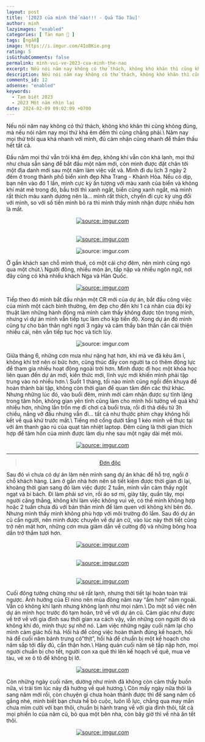 ```yaml
---
layout: post
title: '[2023 của mình thế nào!!! - Quả Táo Tàu]'
author: minh
lazyimages: "enabled"
categories: [ Tản mạn 📓 ]
tags: [ngẫm]
image: https://i.imgur.com/4IoBKie.png
rating: 5
isGithubComments: false
permalink: minh-vui-ve-2023-cua-minh-the-nao
excerpt: Nếu nói năm nay không có thử thách, không khó khăn thì cũng không đúng, mà nếu nói năm nay mọi thứ khá êm đềm thì cũng chẳng phải.
description: Nếu nói năm nay không có thử thách, không khó khăn thì cũng không đúng, mà nếu nói năm nay mọi thứ khá êm đềm thì cũng chẳng phải.
comments_id: 12
adsense: "enabled"
keywords:
  - Tạm biệt 2023
  - 2023 Một năm nhìn lại
date: 2024-02-09 09:02:09 +0700
---
```


Nếu nói năm nay không có thử thách, không khó khăn thì cũng không đúng, mà nếu nói năm nay mọi thứ khá êm đềm thì cũng chẳng phải.\\
Năm nay mọi thứ trôi qua khá nhanh với mình, đủ cảm nhận cũng nhanh để thẩm thấu hết tất cả.

Đầu năm mọi thứ vẫn trôi khá êm đẹp, không khí vẫn còn khá lạnh,
mọi thứ như chưa sẵn sàng để bắt đầu một năm mới, còn mình được đặt
chân tới một địa danh mới sau một năm làm việc vất vả. Mình đi du lịch 3 ngày 2 đêm
ở trong thành phố biển xinh đẹp Nha Trang - Khánh Hòa. Nếu có dịp, bạn nên vào đó 1 lần,
mình cực kỳ ấn tượng với màu xanh của biển và không khí mát mẻ trong đó,
bầu trời thì xanh ngắt, biển cũng xanh ngắt, mà mình rất thích màu xanh
dương nên là… mình rất thích,
chyến đi cực kỳ ưng đối với mình,
so với số tiền mình bỏ ra thì mình thấy mình nhận được nhiều hơn là mất.

<div class="content" style="text-align:center; ">
<a href="https://imgur.com/eg4l912"><img src="https://i.imgur.com/eg4l912.png" title="source: imgur.com" /></a><p></p><br><a href="https://imgur.com/PJO2j11"><img src="https://i.imgur.com/PJO2j11.jpg" title="source: imgur.com" /></a><br><p></p><img src="https://i.imgur.com/CgeScvw.jpg" title="source: imgur.com" /></div>

Ở gần khách sạn chỗ mình thuê, có một cái chợ đêm, nên mình cũng ngó qua một chút.\\
Người đông, nhiều món ăn, tấp nập
và nhiều ngôn ngữ, nơi đây cũng có khà nhiều khách Nga và Hàn Quốc.

<div class="content" style="text-align:center; ">
<a href="https://imgur.com/o010Q0a"><img src="https://i.imgur.com/o010Q0a.jpg" title="source: imgur.com" /></a></div>

Tiếp theo đó mình bắt đầu nhận một CR mới của dự án, bắt đầu công việc của mình một cách bình thường,
êm đẹp cho đến khi 1 cá nhân của đội kỹ thuật làm những hành động mà mình cảm thấy không
được tôn trọng mình, nhưng vì dự án mình vẫn tiếp tục làm cho kịp tiến độ. Xong dự án đó
mình cũng tự cho bản thân nghỉ ngơi 3
ngày và cảm thấy bản thân cần cải thiện nhiều cái, nên vẫn tiếp tục học và tích lũy.

<div class="content" style="text-align:center; ">
<img src="https://i.imgur.com/d4I6gQL.jpg" title="source: imgur.com" /></div>

Giữa tháng 6, những cơn mưa như nặng hạt hơn, khi mà ve đã kêu âm ỉ, không khí trở nên oi bức hơn,
cũng thúc đẩy con người ta có thêm động lực để tham gia nhiều hoạt động ngoài trời hơn. Mình được đi học một
khóa học liên quan đến dự án mới, kiến thức mới, lĩnh vực mới khiến mình phải tập trung vào nó nhiều hơn.\\
Suốt 1 tháng, tối nào mình cũng ngồi đến khuya để hoàn thành bài tập, không còn thời gian để quan tâm đến
các thứ khác. Nhưng những lúc đó, vào buổi đêm, mình mới cảm nhận được sự tĩnh lặng trong tâm hồn,
không gian yên tĩnh cũng làm cho mình hồi tưởng về quá khứ nhiều hơn, những lần trốn mẹ đi chơi cả buổi trưa,
rồi đi thả diều từ 3h chiều, nắng vỡ đầu nhưng vẫn đi… tất cả như thước phim chạy không hồi kết về quá khứ trước mắt.\\
Tiếng mở cổng dưới tầng 1 kéo mình về thực tại với âm thanh gào rú của quạt tản nhiệt laptop.
Đêm cũng là thời gian thích hợp để tâm hồn của mình được làm dịu nhẹ sau một ngày dài mệt mỏi.

<div class="content" style="text-align:center; ">
<a href="https://imgur.com/NHYgfdu"><img src="https://i.imgur.com/NHYgfdu.png" title="source: imgur.com" /></a></div><hr>
<div class="content" style="text-align:center; ">
<blockquote class="imgur-embed-pub" lang="vi" data-id="a/LiZywRP"  ><a href="//imgur.com/a/LiZywRP">Đơn độc</a></blockquote><script async src="//s.imgur.com/min/embed.js" charset="utf-8"></script></div>
<style>iframe.imgur-embed-iframe-pub {
        display: block;
        margin-left: auto !important;
        margin-right: auto !important;
}</style>

Sau đó vì chưa có dự án làm nên mình sang dự án khác để hỗ trợ, ngồi ở chỗ khách hàng.
Làm ở gần nhà hơn nên sẽ tiết kiệm được thời gian đi lại, khoảng thời gian sang đó làm
việc được 2 tuần, mình vẫn cảm thấy ngột ngạt và bí bách. Đi làm phải sơ vin, rồi áo sơ mi,
giày tây, quần tây, mọi người căng thẳng, không khí làm việc không vui vẻ, có thể mình không hợp
hoặc 2 tuần chưa đủ với bản thân mình để làm quen với không khí bên đó. Nhưng mình thấy mình
không phù hợp với môi trường đó lắm. Sau đó dự án cũ cần người, nên mình được chuyển về dự án cữ,
vào lúc này thời tiết cũng trở nên mát hơn, những cơn mưa giảm dần về cường độ và những bông hoa dần trở thắm tươi hơn.

<div class="content" style="text-align:center; ">
<a href="https://imgur.com/y1C4g5O"><img src="https://i.imgur.com/y1C4g5O.png" title="source: imgur.com" /></a><p></p><br><a href="https://imgur.com/o4wdlsX"><img src="https://i.imgur.com/o4wdlsX.jpg" title="source: imgur.com" /></a><p></p><br><a href="https://imgur.com/Nnd87CR"><img src="https://i.imgur.com/Nnd87CR.jpg" title="source: imgur.com" /></a></div>

Cuối đông tưởng chừng như sẽ rất lạnh, nhưng thời tiết lại hoàn toàn trái ngược. Ảnh hưởng
của El nino nên mùa đông năm nay “ấm hơn” năm ngoái. Vẫn có không khí lạnh nhưng không lạnh như mọi năm.\\
Do một số
việc nên dự án mình học trước đó tạm hoãn, trở về với dự án cũ. Cảm giác như được về trở về
với gia đình sau thời gian xa cách vậy, vẫn những con người đó và không khí đó, mình thực sự nhớ nó.
Làm việc những ngày cuối năm lại cho mình cảm giác hối hả. Hối hả để công việc hoàn thành đúng kế hoạch,
hối hả để cuối năm bánh trưng có”thịt”, hối hả để chuẩn bị một kế hoạch cho năm sắp tới đầy đủ, cẩn thận hơn.\\
Hàng quán cuối năm sẽ tấp nập hơn, mọi người chuẩn bị cho tết,
người con xa quê thì lên kế hoạch về quê, mua vé tàu, vé xe ô tô để không bị lỡ.

<div class="content" style="text-align:center; ">
<a href="https://imgur.com/uCtzrpx"><img src="https://i.imgur.com/uCtzrpx.png" title="source: imgur.com" /></a></div>

Còn những ngày cuối năm, dường như mình đã không còn cảm thấy buồn nữa, vì trái tim lúc này đã hướng về quê hương.\\
Còn mấy ngày nữa thôi là sang năm mới rồi, còn chuyện gì chưa hoàn thành được thì để sang năm cố gắng nhé,
mình biết bạn chưa hề bỏ cuộc, luôn lỗ lực, chẳng qua may mắn chưa mỉm cười với bạn thôi,
chuẩn bị hành trang về với gia đình thôi, tất cả mọi phiền lo của năm cũ, bỏ qua một bên nha, còn bây giờ thì về nhà ăn tết thôi.

<div class="content" style="text-align:center; ">
<a href="https://imgur.com/WfIZk51"><img src="https://i.imgur.com/WfIZk51.png" title="source: imgur.com" /></a></div>
